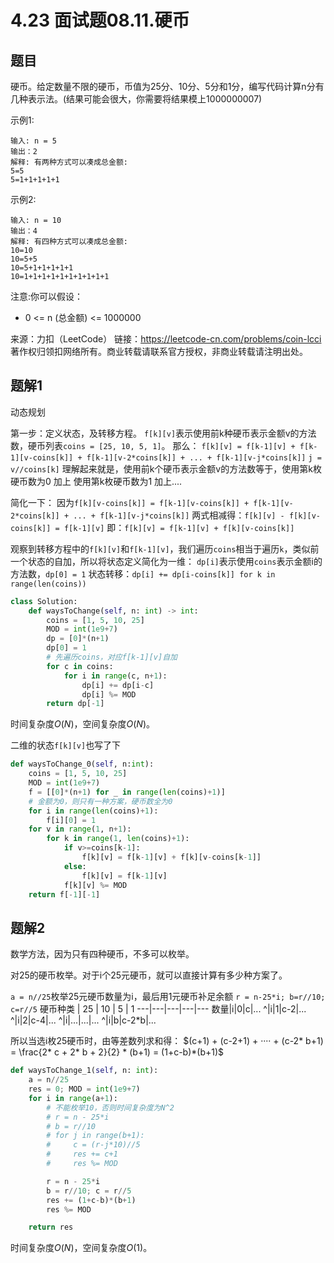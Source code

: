 # 4.23 面试题08.11.硬币

## 题目
硬币。给定数量不限的硬币，币值为25分、10分、5分和1分，编写代码计算n分有几种表示法。(结果可能会很大，你需要将结果模上1000000007)

示例1:
```
输入: n = 5
输出：2
解释: 有两种方式可以凑成总金额:
5=5
5=1+1+1+1+1
```
示例2:
```
输入: n = 10
输出：4
解释: 有四种方式可以凑成总金额:
10=10
10=5+5
10=5+1+1+1+1+1
10=1+1+1+1+1+1+1+1+1+1
```

注意:你可以假设：
- 0 <= n (总金额) <= 1000000

来源：力扣（LeetCode）
链接：https://leetcode-cn.com/problems/coin-lcci
著作权归领扣网络所有。商业转载请联系官方授权，非商业转载请注明出处。


## 题解1
动态规划

第一步：定义状态，及转移方程。
`f[k][v]`表示使用前k种硬币表示金额v的方法数，硬币列表`coins = [25, 10, 5, 1]`。
那么：
`f[k][v] = f[k-1][v] + f[k-1][v-coins[k]] + f[k-1][v-2*coins[k]] + ... + f[k-1][v-j*coins[k]]`
`j = v//coins[k]`
理解起来就是，使用前k个硬币表示金额v的方法数等于，使用第k枚硬币数为0 加上 使用第k枚硬币数为1 加上....

简化一下：
因为`f[k][v-coins[k]] = f[k-1][v-coins[k]] + f[k-1][v-2*coins[k]] + ... + f[k-1][v-j*coins[k]]`
两式相减得：`f[k][v] - f[k][v-coins[k]] = f[k-1][v]`
即：`f[k][v] = f[k-1][v] + f[k][v-coins[k]]`

观察到转移方程中的`f[k][v]`和`f[k-1][v]`，我们遍历`coins`相当于遍历`k`，类似前一个状态的自加，所以将状态定义简化为一维：
`dp[i]`表示使用`coins`表示金额i的方法数，`dp[0] = 1`
状态转移：`dp[i] += dp[i-coins[k]] for k in range(len(coins))`

```python
class Solution:
    def waysToChange(self, n: int) -> int:
        coins = [1, 5, 10, 25]
        MOD = int(1e9+7)
        dp = [0]*(n+1)
        dp[0] = 1
        # 先遍历coins，对应f[k-1][v]自加
        for c in coins:
            for i in range(c, n+1):
                dp[i] += dp[i-c]
                dp[i] %= MOD
        return dp[-1]
```
时间复杂度$O(N)$，空间复杂度$O(N)$。

二维的状态`f[k][v]`也写了下
```python
def waysToChange_0(self, n:int):
    coins = [1, 5, 10, 25]
    MOD = int(1e9+7)
    f = [[0]*(n+1) for _ in range(len(coins)+1)]
    # 金额为0，则只有一种方案，硬币数全为0
    for i in range(len(coins)+1):
        f[i][0] = 1
    for v in range(1, n+1):
        for k in range(1, len(coins)+1):
            if v>=coins[k-1]:
                f[k][v] = f[k-1][v] + f[k][v-coins[k-1]]
            else:
                f[k][v] = f[k-1][v]
            f[k][v] %= MOD
    return f[-1][-1]
```


## 题解2
数学方法，因为只有四种硬币，不多可以枚举。

对25的硬币枚举。对于i个25元硬币，就可以直接计算有多少种方案了。

`a = n//25`枚举25元硬币数量为i，最后用1元硬币补足余额
`r = n-25*i; b=r//10; c=r//5`
硬币种类 | 25 | 10 | 5 | 1
---|---|---|---|---
数量|i|0|c|...
^|i|1|c-2|...
^|i|2|c-4|...
^|i|...|...|...
^|i|b|c-2*b|...

所以当选i枚25硬币时，由等差数列求和得：
$(c+1) + (c-2+1) + ···· + (c-2* b+1) = \frac{2* c + 2* b + 2}{2} * (b+1) = (1+c-b)*(b+1)$

```python
def waysToChange_1(self, n: int):
    a = n//25
    res = 0; MOD = int(1e9+7)
    for i in range(a+1):
        # 不能枚举10，否则时间复杂度为N^2
        # r = n - 25*i
        # b = r//10
        # for j in range(b+1):
        #     c = (r-j*10)//5
        #     res += c+1
        #     res %= MOD

        r = n - 25*i
        b = r//10; c = r//5
        res += (1+c-b)*(b+1)
        res %= MOD

    return res
```
时间复杂度$O(N)$，空间复杂度$O(1)$。
